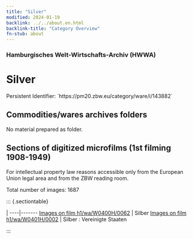 ```yaml
---
title: "Silver"
modified: 2024-01-19
backlink: ../../about.en.html
backlink-title: "Category Overview"
fn-stub: about
---
```


### Hamburgisches Welt-Wirtschafts-Archiv (HWWA)

# Silver

<div class="hint">Persistent Identifier: `https://pm20.zbw.eu/category/ware/i/143882`</div>







## Commodities/wares archives folders





No material prepared as folder.



<a id="filmsections" />

## Sections of digitized microfilms (1st filming 1908-1949)

<p>For intellectual property law reasons accessible only from the European Union legal area and from the ZBW reading room.</p>



<p>Total number of images: 1687</p>




::: {.sectiontable}

 | 
----|-------
<a class="btn" href="https://pm20.zbw.eu/film/h1/wa/W0400H/0062" rel="nofollow">Images on film h1/wa/W0400H/0062</a> | Silber
<a class="btn" href="https://pm20.zbw.eu/film/h1/wa/W0401H/0002" rel="nofollow">Images on film h1/wa/W0401H/0002</a> | Silber : Vereinigte Staaten


:::
















